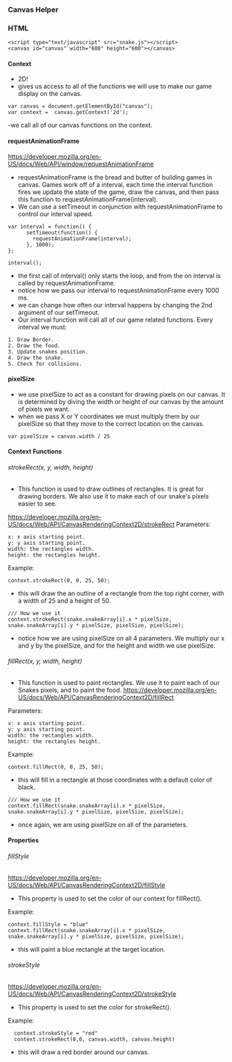 ### Canvas Helper


### HTML
```
<script type="text/javascript" src="snake.js"></script>
<canvas id="canvas" width="600" height="600"></canvas>
```

#### Context
- 2D!
- gives us access to all of the functions we will use to make our game display on the canvas.
```
var canvas = document.getElementById("canvas");
var context =  canvas.getContext('2d');

```
-we call all of our canvas functions on the context.


#### requestAnimationFrame
https://developer.mozilla.org/en-US/docs/Web/API/window/requestAnimationFrame

- requestAnimationFrame is the bread and butter of building games in canvas. Games work off of a interval, each time the interval function fires we update the state of the game, draw the canvas,  and then pass this function to requestAnimationFrame(interval).
- We can use a setTimeout in conjunction with requestAnimationFrame to control our interval speed.

```
var interval = function() {
      setTimeout(function() {
        requestAnimationFrame(interval);
      }, 1000);
};

interval();

```
- the first call of interval() only starts the loop, and from the on interval is called by requestAnimationFrame.
- notice how we pass our interval to requestAnimationFrame every 1000 ms.
- we can change how often our interval happens by changing the 2nd argument of our setTimeout.
- Our interval function will call all of our game related functions. Every interval we must:

 ```
 1. Draw Border.
 2. Draw the food.
 3. Update snakes position.
 4. Draw the snake.
 5. Check for collisions.
 ```

#### pixelSize
- we use pixelSize to act as a constant for drawing pixels on our canvas. It is determined by diving the width or height of our canvas by the amount of pixels we want.
- when we pass X or Y coordinates we must multiply them by our pixelSize so that they move to the correct location on the canvas.

```
var pixelSize = canvas.width / 25

```

#### Context Functions

###### strokeRect(x, y, width, height)
- This function is used to draw outlines of rectangles. It is great for drawing borders. We also use it to make each of our snake's pixels easier to see.

https://developer.mozilla.org/en-US/docs/Web/API/CanvasRenderingContext2D/strokeRect
Parameters:
```
x: x axis starting point.
y: y axis starting point.
width: the rectangles width.
height: the rectangles height.

```
Example:
```
context.strokeRect(0, 0, 25, 50);

```
- this will draw the an outline of a rectangle from the top right corner, with a width of 25 and a height of 50.

```
/// How we use it
context.strokeRect(snake.snakeArray[i].x * pixelSize, snake.snakeArray[i].y * pixelSize, pixelSize, pixelSize);
```
- notice how we are using pixelSize on all 4 parameters. We multiply our x and y by the pixelSize, and for the height and width we use pixelSize.



###### fillRect(x, y, width, height)
- This function is used to paint rectangles. We use it to paint each of our Snakes pixels, and to paint the food.
https://developer.mozilla.org/en-US/docs/Web/API/CanvasRenderingContext2D/fillRect

Parameters:
```
x: x axis starting point.
y: y axis starting point.
width: the rectangles width.
height: the rectangles height.
```
Example:
```
context.fillRect(0, 0, 25, 50);

```
- this will fill in a rectangle at those coordinates with a default color of black.

```
/// How we use it
context.fillRect(snake.snakeArray[i].x * pixelSize, snake.snakeArray[i].y * pixelSize, pixelSize, pixelSize);
```
- once again, we are using pixelSize on all of the parameters.

#### Properties

###### fillStyle
https://developer.mozilla.org/en-US/docs/Web/API/CanvasRenderingContext2D/fillStyle
- This property is used to set the color of our context for fillRect().

Example:
```
context.fillStyle = "blue"
context.fillRect(snake.snakeArray[i].x * pixelSize, snake.snakeArray[i].y * pixelSize, pixelSize, pixelSize);
```
- this will paint a blue rectangle at the target location.

###### strokeStyle
  https://developer.mozilla.org/en-US/docs/Web/API/CanvasRenderingContext2D/strokeStyle
  - This property is used to set the color for strokeRect().

  Example:
```
  context.strokeStyle = "red"
  context.strokeRect(0,0, canvas.width, canvas.height)
```
- this will draw a red border around our canvas.

